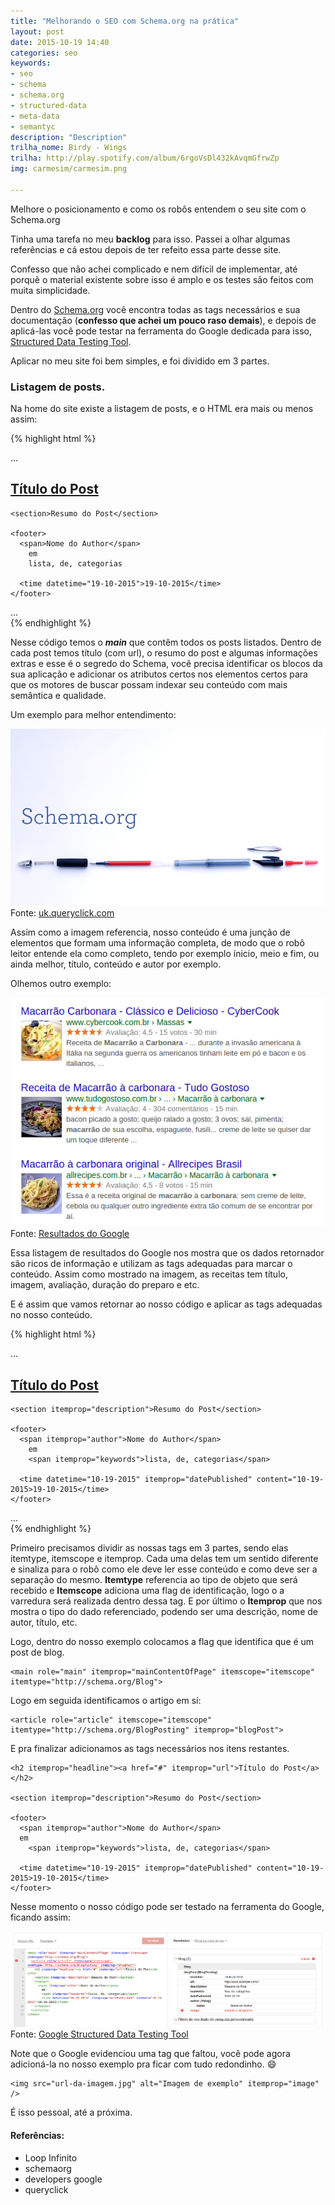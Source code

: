 ```yaml
---
title: "Melhorando o SEO com Schema.org na prática"
layout: post
date: 2015-10-19 14:40
categories: seo
keywords:
- seo
- schema
- schema.org
- structured-data
- meta-data
- semantyc
description: "Description"
trilha_nome: Birdy - Wings
trilha: http://play.spotify.com/album/6rgoVsDl432kAvqmGfrwZp
img: carmesim/carmesim.png

---
```


Melhore o posicionamento e como os robôs entendem o seu site com o Schema.org

<!-- more -->

Tinha uma tarefa no meu **backlog** para isso. Passei a olhar algumas referências
e cá estou depois de ter refeito essa parte desse site.

Confesso que não achei complicado e nem difícil de implementar, até porquê o
material existente sobre isso é amplo e os testes são feitos com muita simplicidade.

Dentro do [Schema.org][s] você encontra todas as tags necessários e sua documentação
(**confesso que achei um pouco raso demais**), e depois de aplicá-las você pode
 testar na ferramenta do Google dedicada para isso, [Structured Data Testing Tool][g].

Aplicar no meu site foi bem simples, e foi dividido em 3 partes.

### Listagem de posts.

Na home do site existe a listagem de posts, e o HTML era mais ou menos assim:

{% highlight html %}
<main role="main">
  ...
  <article role="article">
    <h2><a href="#">Título do Post</a></h2>

    <section>Resumo do Post</section>

    <footer>
      <span>Nome do Author</span>
        em
        lista, de, categorias

      <time datetime="19-10-2015">19-10-2015</time>
    </footer>
  </article>
  ...
</main>
{% endhighlight %}

Nesse código temos o ***main*** que contêm todos os posts listados. Dentro de
cada post temos título (com url), o resumo do post e algumas informações extras
e esse é o segredo do Schema, você precisa identificar os blocos da sua aplicação
e adicionar os atributos certos nos elementos certos para que os motores de buscar
possam indexar seu conteúdo com mais semântica e qualidade.

Um exemplo para melhor entendimento:

![Schema.org Example][img-source]
Fonte: [uk.queryclick.com][img]

Assim como a imagem referencia, nosso conteúdo é uma junção de elementos que
formam uma informação completa, de modo que o robô leitor entende ela como
completo, tendo por exemplo ínicio, meio e fim, ou ainda melhor, título, conteúdo e autor por exemplo.

Olhemos outro exemplo:

![Resultados de pesquisa no Google][img-2-source]
Fonte: [Resultados do Google][img-2]

Essa listagem de resultados do Google nos mostra que os dados retornador são ricos
de informação e utilizam as tags adequadas para marcar o conteúdo. Assim como
mostrado na imagem, as receitas tem título, imagem, avaliação, duração do preparo e etc.

E é assim que vamos retornar ao nosso código e aplicar as tags adequadas no nosso conteúdo.

{% highlight html %}
<main role="main" itemprop="mainContentOfPage" itemscope="itemscope" itemtype="http://schema.org/Blog">
  ...
  <article role="article" itemscope="itemscope" itemtype="http://schema.org/BlogPosting" itemprop="blogPost">
    <h2 itemprop="headline"><a href="#" itemprop="url">Título do Post</a></h2>

    <section itemprop="description">Resumo do Post</section>

    <footer>
      <span itemprop="author">Nome do Author</span>
        em
        <span itemprop="keywords">lista, de, categorias</span>

      <time datetime="10-19-2015" itemprop="datePublished" content="10-19-2015>19-10-2015</time>
    </footer>
  </article>
  ...
</main>
{% endhighlight %}

Primeiro precisamos dividir as nossas tags em 3 partes, sendo elas itemtype, itemscope
e itemprop. Cada uma delas tem um sentido diferente e sinaliza para o robô como ele
deve ler esse conteúdo e como deve ser a separação do mesmo. **Itemtype** referencia
ao tipo de objeto que será recebido e **Itemscope** adiciona uma flag de identificação,
logo o a varredura será realizada dentro dessa tag. E por último o **Itemprop** que nos
mostra o tipo do dado referenciado, podendo ser uma descrição, nome de autor, título, etc.

Logo, dentro do nosso exemplo colocamos a flag que identifica que é um post de blog.

    <main role="main" itemprop="mainContentOfPage" itemscope="itemscope" itemtype="http://schema.org/Blog">

Logo em seguida identificamos o artigo em sí:

    <article role="article" itemscope="itemscope" itemtype="http://schema.org/BlogPosting" itemprop="blogPost">

E pra finalizar adicionamos as tags necessários nos itens restantes.

    <h2 itemprop="headline"><a href="#" itemprop="url">Título do Post</a></h2>

    <section itemprop="description">Resumo do Post</section>

    <footer>
      <span itemprop="author">Nome do Author</span>
      em
        <span itemprop="keywords">lista, de, categorias</span>

      <time datetime="10-19-2015" itemprop="datePublished" content="10-19-2015>19-10-2015</time>
    </footer>

Nesse momento o nosso código pode ser testado na ferramenta do Google, ficando assim:

![Google Structured Data Testing Tool][img-3-source]
Fonte: [Google Structured Data Testing Tool][img-3]

Note que o Google evidenciou uma tag que faltou, você pode agora adicioná-la no nosso exemplo pra ficar com tudo redondinho. :smile:

    <img src="url-da-imagem.jpg" alt="Imagem de exemplo" itemprop="image" />

É isso pessoal, até a próxima.

#### Referências:
- Loop Infinito
- schemaorg
- developers google
- queryclick

[s]: http://schema.org
[g]: https://developers.google.com/structured-data/testing-tool/
[l]: http://loopinfinito.com.br/2012/05/07/ganhando-visibilidade-com-schema-org/
[img]: http://uk.queryclick.com/seo-news/schemaorg-what-does-it-mean/
[img-source]: /assets/images/schema/schema.jpg
[img-2]: http://google.com.br
[img-2-source]: /assets/images/schema/receitas.png
[img-3]: https://developers.google.com/structured-data/testing-tool/
[img-3-source]: /assets/images/schema/google-test.png
